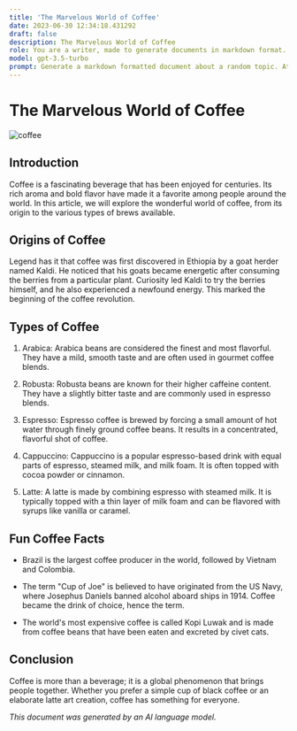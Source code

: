 ```yaml
---
title: 'The Marvelous World of Coffee'
date: 2023-06-30 12:34:18.431292
draft: false
description: The Marvelous World of Coffee
role: You are a writer, made to generate documents in markdown format. It is very important that all of the documents you generate are in valid markdown format.
model: gpt-3.5-turbo
prompt: Generate a markdown formatted document about a random topic. At the bottom, include a disclaimer explaining that the document was generated by you. The first line of the document should be the title. Make sure that the entire document is in proper markdown format, using a mix of various tags to make the document visually appealing.
---
```


# The Marvelous World of Coffee

![coffee](https://images.unsplash.com/photo-1603467916200-61c2cb7220b0)

## Introduction

Coffee is a fascinating beverage that has been enjoyed for centuries. Its rich aroma and bold flavor have made it a favorite among people around the world. In this article, we will explore the wonderful world of coffee, from its origin to the various types of brews available.

## Origins of Coffee

Legend has it that coffee was first discovered in Ethiopia by a goat herder named Kaldi. He noticed that his goats became energetic after consuming the berries from a particular plant. Curiosity led Kaldi to try the berries himself, and he also experienced a newfound energy. This marked the beginning of the coffee revolution.

## Types of Coffee

1. Arabica: Arabica beans are considered the finest and most flavorful. They have a mild, smooth taste and are often used in gourmet coffee blends.

2. Robusta: Robusta beans are known for their higher caffeine content. They have a slightly bitter taste and are commonly used in espresso blends.

3. Espresso: Espresso coffee is brewed by forcing a small amount of hot water through finely ground coffee beans. It results in a concentrated, flavorful shot of coffee.

4. Cappuccino: Cappuccino is a popular espresso-based drink with equal parts of espresso, steamed milk, and milk foam. It is often topped with cocoa powder or cinnamon.

5. Latte: A latte is made by combining espresso with steamed milk. It is typically topped with a thin layer of milk foam and can be flavored with syrups like vanilla or caramel.

## Fun Coffee Facts

- Brazil is the largest coffee producer in the world, followed by Vietnam and Colombia.

- The term "Cup of Joe" is believed to have originated from the US Navy, where Josephus Daniels banned alcohol aboard ships in 1914. Coffee became the drink of choice, hence the term.

- The world's most expensive coffee is called Kopi Luwak and is made from coffee beans that have been eaten and excreted by civet cats.

## Conclusion

Coffee is more than a beverage; it is a global phenomenon that brings people together. Whether you prefer a simple cup of black coffee or an elaborate latte art creation, coffee has something for everyone.

*This document was generated by an AI language model.*